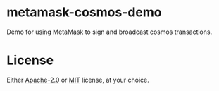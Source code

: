 # metamask-cosmos-demo

Demo for using MetaMask to sign and broadcast cosmos transactions.

# License

Either [Apache-2.0](https://www.apache.org/licenses/LICENSE-2.0) or [MIT](https://opensource.org/license/mit/) license, at your choice.
